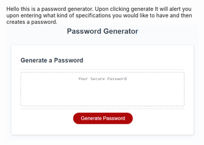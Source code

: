Hello this is a password generator. Upon clicking generate It will alert you upon entering what kind of specifications you would like to have and then creates a password.
<img src=https://github.com/garizpe9/passgen/blob/master/03-javascript-homework-demo.png>

